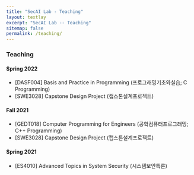 ```yaml
---
title: "SecAI Lab - Teaching"
layout: textlay
excerpt: "SecAI Lab -- Teaching"
sitemap: false
permalink: /teaching/
---
```


### Teaching

#### Spring 2022
* [DASF004] Basis and Practice in Programming (프로그래밍기초와실습; C Programming)
* [SWE3028] Capstone Design Project (캡스톤설계프로젝트)

#### Fall 2021
* [GEDT018] Computer Programming for Engineers (공학컴퓨터프로그래밍; C++ Programming)
* [SWE3028] Capstone Design Project (캡스톤설계프로젝트)

#### Spring 2021
* [ES4010] Advanced Topics in System Security (시스템보안특론) 
